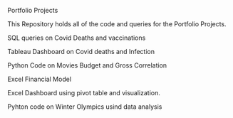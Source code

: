 Portfolio Projects

This Repository holds all of the code and queries for the Portfolio Projects.

SQL queries on Covid Deaths and vaccinations

Tableau Dashboard on Covid deaths and Infection 

Python Code on Movies Budget and Gross Correlation

Excel Financial Model

Excel Dashboard using pivot table and visualization.

Pyhton code on Winter Olympics usind data analysis
